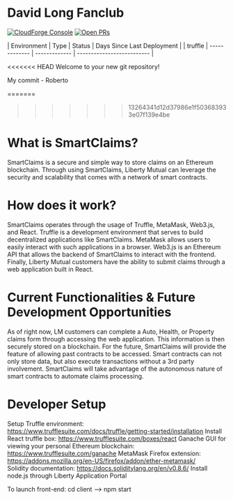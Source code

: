 # David Long Fanclub
<!-- forge.header -->
[![CloudForge Console][console_shield]][console_url] [![Open PRs][pr_shield]][pr_url]

| Environment   | Type          | Status        | Days Since Last Deployment |
| truffle       | ------------- | ------------- | -------------------------- |
<!-- /forge.header -->

<!-- Add your content here -->
<<<<<<< HEAD
Welcome to your new git repository!

My commit - Roberto



=======
>>>>>>> 13264341d12d37986e1f503683933e07f139e4be

# What is SmartClaims?
SmartClaims is a secure and simple way to store claims on an Ethereum blockchain. Through using SmartClaims, Liberty Mutual can leverage the security and scalability that comes with a network of smart contracts.

# How does it work?
SmartClaims operates through the usage of Truffle, MetaMask, Web3.js, and React. 
Truffle is a development environment that serves to build decentralized applications like SmartClaims. MetaMask allows users to easily interact with such applications in a browser. Web3.js is an Ethereum API that allows the backend of SmartClaims to interact with the frontend. Finally, Liberty Mutual customers have the ability to submit claims through a web application built in React. 

# Current Functionalities & Future Development Opportunities
As of right now, LM customers can complete a Auto, Health, or Property claims form through accessing the web application. This information is then securely stored on a blockchain. For the future, SmartClaims will provide the feature of allowing past contracts to be accessed. Smart contracts can not only store data, but also execute transactions without a 3rd party involvement. SmartClaims will take advantage of the autonomous nature of smart contracts to automate claims processing. 

# Developer Setup
Setup Truffle environment: https://www.trufflesuite.com/docs/truffle/getting-started/installation 
Install React truffle box: https://www.trufflesuite.com/boxes/react 
Ganache GUI for viewing your personal Ethereum blockchain: https://www.trufflesuite.com/ganache 
MetaMask Firefox extension: https://addons.mozilla.org/en-US/firefox/addon/ether-metamask/  
Solidity documentation: https://docs.soliditylang.org/en/v0.8.6/
Install node.js through Liberty Application Portal 

To launch front-end: cd client --> npm start


<!-- forge.links -->

[console_url]: https://console.forge.lmig.com/artifact/a551fb9b-4ea4-4a3b-80ec-3cdeb3b8889d "Console URL"
[console_shield]: https://shields.lmig.com/static.svg?label=CloudForge%20Console&message=David%20Long%20Fanclub&colorA=1A1446&colorB=78E1E1
[pr_url]: https://git.forge.lmig.com/projects/T2IH1/repos/david-long-fanclub/pull-requests
[pr_shield]: https://shields.lmig.com/bitbucket/pull-requests/t2ih1/david-long-fanclub/open.svg

<!-- /forge.links -->
